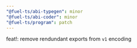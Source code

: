 ```yaml
---
"@fuel-ts/abi-typegen": minor
"@fuel-ts/abi-coder": minor
"@fuel-ts/program": patch
---
```


feat!: remove rendundant exports from `v1` encoding
